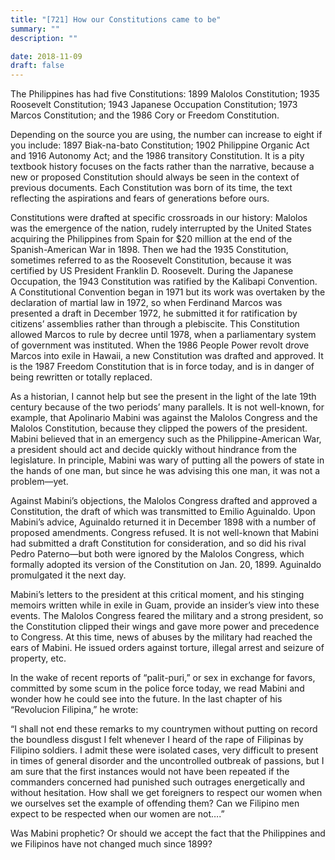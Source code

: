```yaml
---
title: "[721] How our Constitutions came to be"
summary: ""
description: ""

date: 2018-11-09
draft: false
---
```


The Philippines has had five Constitutions: 1899 Malolos Constitution; 1935 Roosevelt Constitution; 1943 Japanese Occupation Constitution; 1973 Marcos Constitution; and the 1986 Cory or Freedom Constitution.

Depending on the source you are using, the number can increase to eight if you include: 1897 Biak-na-bato Constitution; 1902 Philippine Organic Act and 1916 Autonomy Act; and the 1986 transitory Constitution. It is a pity textbook history focuses on the facts rather than the narrative, because a new or proposed Constitution should always be seen in the context of previous documents. Each Constitution was born of its time, the text reflecting the aspirations and fears of generations before ours.

Constitutions were drafted at specific crossroads in our history: Malolos was the emergence of the nation, rudely interrupted by the United States acquiring the Philippines from Spain for $20 million at the end of the Spanish-American War in 1898. Then we had the 1935 Constitution, sometimes referred to as the Roosevelt Constitution, because it was certified by US President Franklin D. Roosevelt. During the Japanese Occupation, the 1943 Constitution was ratified by the Kalibapi Convention. A Constitutional Convention began in 1971 but its work was overtaken by the declaration of martial law in 1972, so when Ferdinand Marcos was presented a draft in December 1972, he submitted it for ratification by citizens’ assemblies rather than through a plebiscite.  This Constitution allowed Marcos to rule by decree until 1978, when a parliamentary system of government was instituted. When the 1986 People Power revolt drove Marcos into exile in Hawaii, a new Constitution was drafted and approved. It is the 1987 Freedom Constitution that is in force today, and is in danger of being rewritten or totally replaced.

As a historian, I cannot help but see the present in the light of the late 19th century because of the two periods’ many parallels. It is not well-known, for example, that Apolinario Mabini was against the Malolos Congress and the Malolos Constitution, because they clipped the powers of the president. Mabini believed that in an emergency such as the Philippine-American War, a president should act and decide quickly without hindrance from the legislature. In principle, Mabini was wary of putting all the powers of state in the hands of one man, but since he was advising this one man, it was not a problem—yet.

Against Mabini’s objections, the Malolos Congress drafted and approved a Constitution, the draft of which was transmitted to Emilio Aguinaldo. Upon Mabini’s advice, Aguinaldo returned it in December 1898 with a number of proposed amendments. Congress refused. It is not well-known that Mabini had submitted a draft Constitution for consideration, and so did his rival Pedro Paterno—but both were ignored by the Malolos Congress, which formally adopted its version of the Constitution on Jan. 20, 1899.  Aguinaldo promulgated it the next day.

Mabini’s letters to the president at this critical moment, and his stinging memoirs written while in exile in Guam, provide an insider’s view into these events. The Malolos Congress feared the military and a strong president, so the Constitution clipped their wings and gave more power and precedence to Congress. At this time, news of abuses by the military had reached the ears of Mabini. He issued orders against torture, illegal arrest and seizure of property, etc.

In the wake of recent reports of “palit-puri,” or sex in exchange for favors, committed by some scum in the police force today, we read Mabini and wonder how he could see into the future. In the last chapter of his “Revolucion Filipina,” he wrote:

“I shall not end these remarks to my countrymen without putting on record the boundless disgust I felt whenever I heard of the rape of Filipinas by Filipino soldiers. I admit these were isolated cases, very difficult to present in times of general disorder and the uncontrolled outbreak of passions, but I am sure that the first instances would not have been repeated if the commanders concerned had punished such outrages energetically and without hesitation. How shall we get foreigners to respect our women when we ourselves set the example of offending them? Can we Filipino men expect to be respected when our women are not….”

Was Mabini prophetic? Or should we accept the fact that the Philippines and we Filipinos have not changed much since 1899?
